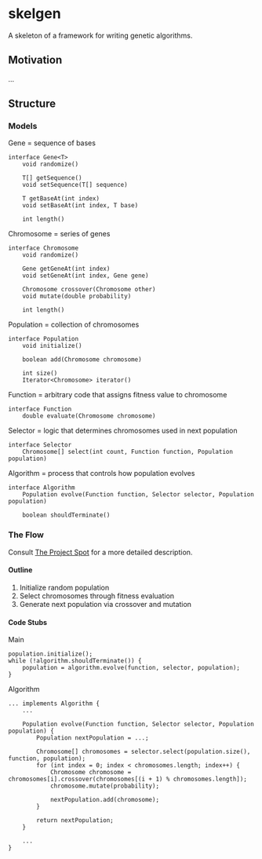skelgen
=======

A skeleton of a framework for writing genetic algorithms.

Motivation
----------
...

Structure
---------

### Models

Gene = sequence of bases

    interface Gene<T>
        void randomize()

        T[] getSequence()
        void setSequence(T[] sequence)

        T getBaseAt(int index)
        void setBaseAt(int index, T base)

        int length()

Chromosome = series of genes

    interface Chromosome
        void randomize()

        Gene getGeneAt(int index)
        void setGeneAt(int index, Gene gene)

        Chromosome crossover(Chromosome other)
        void mutate(double probability)

        int length()

Population = collection of chromosomes

    interface Population
        void initialize()

        boolean add(Chromosome chromosome)

        int size()
        Iterator<Chromosome> iterator()

Function = arbitrary code that assigns fitness value to chromosome

    interface Function
        double evaluate(Chromosome chromosome)

Selector = logic that determines chromosomes used in next population

    interface Selector
        Chromosome[] select(int count, Function function, Population population)

Algorithm = process that controls how population evolves

    interface Algorithm
        Population evolve(Function function, Selector selector, Population population)

        boolean shouldTerminate()

### The Flow
Consult [The Project Spot](http://www.theprojectspot.com/tutorial-post/creating-a-genetic-algorithm-for-beginners/3) for a more detailed description.

#### Outline
1. Initialize random population
2. Select chromosomes through fitness evaluation
3. Generate next population via crossover and mutation

#### Code Stubs

Main

    population.initialize();
    while (!algorithm.shouldTerminate()) {
        population = algorithm.evolve(function, selector, population);
    }

Algorithm

    ... implements Algorithm {
        ...

        Population evolve(Function function, Selector selector, Population population) {
            Population nextPopulation = ...;

            Chromosome[] chromosomes = selector.select(population.size(), function, population);
            for (int index = 0; index < chromosomes.length; index++) {
                Chromosome chromosome = chromosomes[i].crossover(chromosomes[(i + 1) % chromosomes.length]);
                chromosome.mutate(probability);

                nextPopulation.add(chromosome);
            }

            return nextPopulation;
        }

        ...
    }
